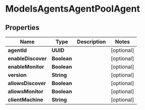 

# ModelsAgentsAgentPoolAgent


## Properties

| Name | Type | Description | Notes |
|------------ | ------------- | ------------- | -------------|
|**agentId** | **UUID** |  |  [optional] |
|**enableDiscover** | **Boolean** |  |  [optional] |
|**enableMonitor** | **Boolean** |  |  [optional] |
|**version** | **String** |  |  [optional] |
|**allowsDiscover** | **Boolean** |  |  [optional] |
|**allowsMonitor** | **Boolean** |  |  [optional] |
|**clientMachine** | **String** |  |  [optional] |



